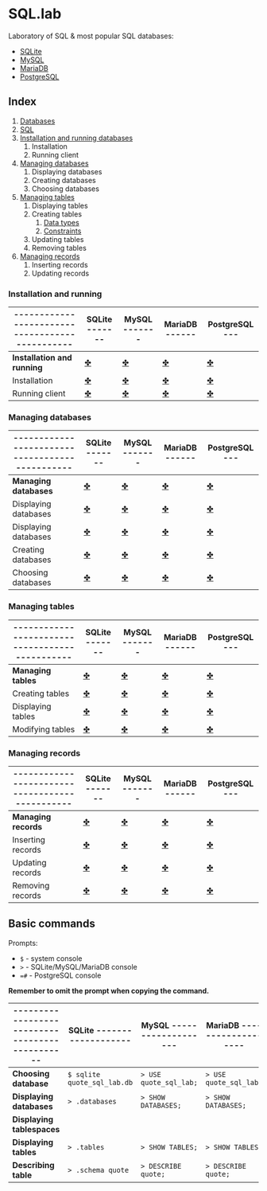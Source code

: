 # SQL.lab

Laboratory of SQL & most popular SQL databases:
* [SQLite](databases/sqlite/README.md)
* [MySQL](databases/mysql/README.md)
* [MariaDB](databases/mariadb/README.md)
* [PostgreSQL](databases/postgresql/README.md)

## Index

1. [Databases](databases/databases.md)
2. [SQL](sql/sql.md)
3. [Installation and running databases](#installation-and-running)
    1. Installation
    2. Running client
4. [Managing databases](#managing-databases)
    1. Displaying databases
    2. Creating databases
    3. Choosing databases
5. [Managing tables](#managing-tables)
    1. Displaying tables
    2. Creating tables
        1. [Data types](sql/data_types.md)
        2. [Constraints](sql/constraints.md)
    3. Updating tables
    4. Removing tables
6. [Managing records](#managing-records)
    1. Inserting records
    2. Updating records

### Installation and running

|-----------------------------------------------|SQLite -------|MySQL -------|MariaDB ------|PostgreSQL ---|
|--|--|--|--|--|
|**Installation and running**|[✤](databases/sqlite/installation_and_running.md)|[✤](databases/mysql/installation_and_running.md)|[✤](databases/mariadb/installation_and_running.md)|[✤](databases/postgresql/installation_and_running.md)|
|Installation|[✤](databases/sqlite/installation_and_running.md#installation)|[✤](databases/mysql/installation_and_running.md#installation)|[✤](databases/mariadb/installation_and_running.md#installation)|[✤](databases/postgresql/installation_and_running.md#installation)|
|Running client|[✤](databases/sqlite/installation_and_running.md#running-client)|[✤](databases/mysql/installation_and_running.md#running-client)|[✤](databases/mariadb/installation_and_running.md#running-client)|[✤](databases/postgresql/installation_and_running.md#running-client)|

### Managing databases

|-----------------------------------------------|SQLite -------|MySQL -------|MariaDB ------|PostgreSQL ---|
|--|--|--|--|--|
|**Managing databases**|[✤](databases/sqlite/managing_databases/README.md)|[✤](databases/mysql/managing_databases/README.md)|[✤](databases/mariadb/managing_databases/README.md)|[✤](databases/postgresql/managing_databases/README.md)|
|Displaying databases|[✤](databases/sqlite/managing_databases/displaying_databases.md)|[✤](databases/mysql/managing_databases/displaying_databases.md)|[✤](databases/mariadb/managing_databases/displaying_databases.md)|[✤](databases/postgresql/managing_databases/displaying_databases.md)|
|Displaying databases|[✤](databases/sqlite/managing_databases/displaying_databases.md)|[✤](databases/mysql/managing_databases/displaying_databases.md)|[✤](databases/mariadb/managing_databases/displaying_databases.md)|[✤](databases/postgresql/managing_databases/displaying_databases.md)|
|Creating databases|[✤](databases/sqlite/managing_databases/creating_databases.md)|[✤](databases/mysql/managing_databases/creating_databases.md)|[✤](databases/mariadb/managing_databases/creating_databases.md)|[✤](databases/postgresql/managing_databases/creating_databases.md)|
|Choosing databases|[✤](databases/sqlite/managing_databases/choosing_databases.md)|[✤](databases/mysql/managing_databases/choosing_databases.md)|[✤](databases/mariadb/managing_databases/choosing_databases.md)|[✤](databases/postgresql/managing_databases/choosing_databases.md)|

### Managing tables

|-----------------------------------------------|SQLite -------|MySQL -------|MariaDB ------|PostgreSQL ---|
|--|--|--|--|--|
|**Managing tables**|[✤](databases/sqlite/managing_tables/README.md)|[✤](databases/mysql/managing_tables/README.md)|[✤](databases/mariadb/managing_tables/README.md)|[✤](databases/postgresql/managing_tables/README.md)|
|Creating tables|[✤](databases/sqlite/managing_tables/creating_tables.md)|[✤](databases/mysql/managing_tables/creating_tables.md)|[✤](databases/mariadb/managing_tables/creating_tables.md)|[✤](databases/postgresql/managing_tables/creating_tables.md)|
|Displaying tables|[✤](databases/sqlite/managing_tables/displaying_tables.md)|[✤](databases/mysql/managing_tables/displaying_tables.md)|[✤](databases/mariadb/managing_tables/displaying_tables.md)|[✤](databases/postgresql/managing_tables/displaying_tables.md)|
|Modifying tables|[✤](databases/sqlite/managing_tables/modifying_tables.md)|[✤](databases/mysql/managing_tables/modifying_tables.md)|[✤](databases/mariadb/managing_tables/modifying_tables.md)|[✤](databases/postgresql/managing_tables/modifying_tables.md)|

### Managing records

|-----------------------------------------------|SQLite -------|MySQL -------|MariaDB ------|PostgreSQL ---|
|--|--|--|--|--|
|**Managing records**|[✤](databases/sqlite/managing_records/README.md)|[✤](databases/mysql/managing_records/README.md)|[✤](databases/mariadb/managing_records/README.md)|[✤](databases/postgresql/managing_records/README.md)|
|Inserting records|[✤](databases/sqlite/managing_records/inserting_records.md)|[✤](databases/mysql/managing_records/inserting_records.md)|[✤](databases/mariadb/managing_records/inserting_records.md)|[✤](databases/postgresql/managing_records/inserting_records.md)|
|Updating records|[✤](databases/sqlite/managing_records/updating_records.md)|[✤](databases/mysql/managing_records/updating_records.md)|[✤](databases/mariadb/managing_records/updating_records.md)|[✤](databases/postgresql/managing_records/updating_records.md)|
|Removing records|[✤](databases/sqlite/managing_records/removing_records.md)|[✤](databases/mysql/managing_records/removing_records.md)|[✤](databases/mariadb/managing_records/removing_records.md)|[✤](databases/postgresql/managing_records/removing_records.md)|

## Basic commands

Prompts:
* `$` - system console
* `>` - SQLite/MySQL/MariaDB console
* `=#` - PostgreSQL console

**Remember to omit the prompt when copying the command.**

|-----------------------------------------------|SQLite -------------------|MySQL -------------------|MariaDB -------------------|PostgreSQL -------------------|
|--|--|--|--|--|
|**Choosing database**|`$ sqlite quote_sql_lab.db`|`> USE quote_sql_lab;`|`> USE quote_sql_lab;`|`=# \connect quote_sql_lab`|
|**Displaying databases**|`> .databases`|`> SHOW DATABASES;`|`> SHOW DATABASES;`|`=# \list`|
|**Displaying tablespaces**||||`=# \db`|
|**Displaying tables**|`> .tables`|`> SHOW TABLES;`|`> SHOW TABLES;`|`=# \dt`|
|**Describing table**|`> .schema quote`|`> DESCRIBE quote;`|`> DESCRIBE quote;`|`=# \d+ quote`|
